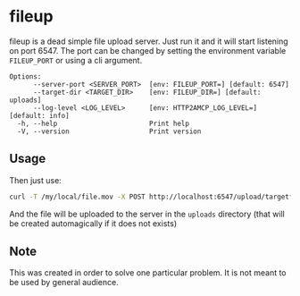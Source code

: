 fileup
======

fileup is a dead simple file upload server. Just run it and it will start listening on port 6547.
The port can be changed by setting the environment variable `FILEUP_PORT` or  using a cli argument.

```
Options:
      --server-port <SERVER_PORT>  [env: FILEUP_PORT=] [default: 6547]
      --target-dir <TARGET_DIR>    [env: FILEUP_DIR=] [default: uploads]
      --log-level <LOG_LEVEL>      [env: HTTP2AMCP_LOG_LEVEL=] [default: info]
  -h, --help                       Print help
  -V, --version                    Print version
```


## Usage

Then just use:

```bash
curl -T /my/local/file.mov -X POST http://localhost:6547/upload/targetfile.mov
```

And the file will be uploaded to the server in the `uploads` directory (that will be created automagically if it does not exists)


## Note

This was created in order to solve one particular problem. It is not meant to be used by general audience.
